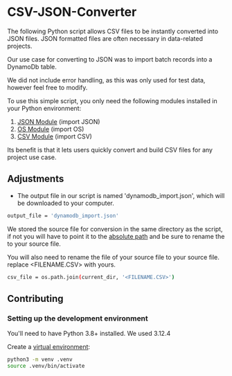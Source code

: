 # CSV-JSON-Converter
 
The following Python script allows CSV files to be instantly converted into JSON files.  JSON formatted files are often necessary in data-related projects.

Our use case for converting to JSON was to import batch records into a DynamoDb table.

We did not include error handling, as this was only used for test data, however feel free to modify.

To use this simple script, you only need the following modules installed in your Python environment:
1. [JSON Module](https://docs.python.org/3/library/json.html) (import JSON)
2. [OS Module](https://docs.python.org/3/library/os.html) (import OS)
3. [CSV Module](https://docs.python.org/3/library/csv.html) (import CSV)

Its benefit is that it lets users quickly convert and build CSV files for any project use case.

## Adjustments

- The output file in our script is named 'dynamodb_import.json', which will be downloaded to your computer.  

```bash
output_file = 'dynamodb_import.json'
```

We stored the source file for conversion in the same directory as the script, if not you will have to point it to the [absolute path](https://www.delftstack.com/howto/python/set-file-path-python) and 
be sure to rename the <FILENEME> to your source file.

You will also need to rename the file of your source file to your source file. replace <FILENAME.CSV> with yours.

```bash
csv_file = os.path.join(current_dir, '<FILENAME.CSV>')
```

## Contributing

### Setting up the development environment

You'll need to have Python 3.8+ installed.  We used 3.12.4 

Create a [virtual environment](https://docs.python.org/3/library/venv.html):

```bash
python3 -m venv .venv
source .venv/bin/activate
```

